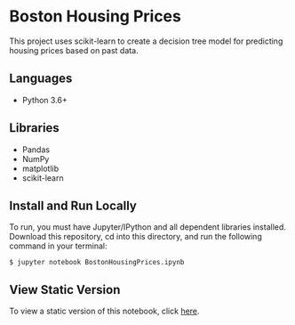 # Boston Housing Prices

This project uses scikit-learn to create a decision tree model for predicting housing prices based on past data.

## Languages
- Python 3.6+

## Libraries
- Pandas
- NumPy
- matplotlib
- scikit-learn

## Install and Run Locally
To run, you must have Jupyter/IPython and all dependent libraries installed. Download this repository, cd into this directory, and run the following command in your terminal:

```
$ jupyter notebook BostonHousingPrices.ipynb
```

## View Static Version
To view a static version of this notebook, click [here]('./BostonHousingPrices.ipynb').

